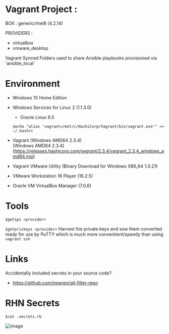 # Vagrant Project : 

BOX : generic/rhel8 (4.2.14)

PROVIDERS : 
* virtualbox
* vmware_desktop

Vagrant Synced Folders used to share Ansible playbooks provisioned via 'ansible_local'

# Environment
* Windows 10 Home Edition 
* Windows Services for Linux 2 (1.1.3.0)
  * Oracle Linux 8.5
  
  
  ``$echo "alias 'vagrant=/mnt/c/HashiCorp/Vagrant/bin/vagrant.exe'" >> ~/.bashrc``
* Vagrant (Windows AMD64 2.3.4)    
  [Windows AMD64 2.3.4] (https://releases.hashicorp.com/vagrant/2.3.4/vagrant_2.3.4_windows_amd64.msi)
* Vagrant VMware Utility (Binary Download for Windows X86_64 1.0.21)
* VMware Workstation 16 Player (16.2.5)
* Oracle VM VirtualBox Manager (7.0.6)

# Tools
``$getips <provider>``
  
``$getprivkeys <provider>``
Harvest the private keys and sow them converted ready for use by PuTTY which is much more conventient/speedy than using ``vagrant ssh``

# Links
Accidentally included secrets in your source code? 
* https://github.com/newren/git-filter-repo

# RHN Secrets
``$cat .secrets.rb``

![image](https://user-images.githubusercontent.com/14337141/226586884-51f173bd-2807-4c40-8d96-d1181dc58b91.png)
